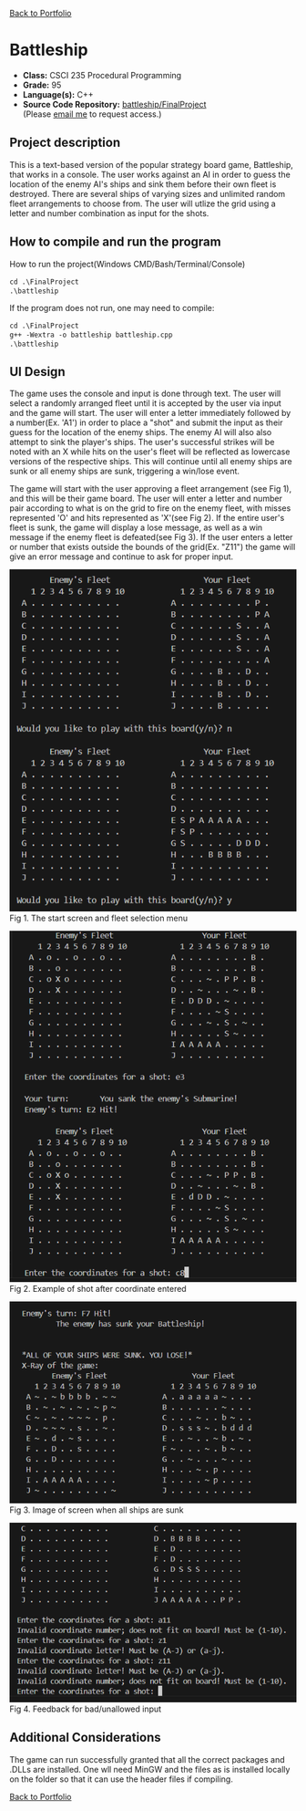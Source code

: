 [Back to Portfolio](./)

Battleship
===============

-   **Class:** CSCI 235 Procedural Programming
-   **Grade:** 95
-   **Language(s):** C++ 
-   **Source Code Repository:** [battleship/FinalProject](https://github.com/ayypineda/battleship/tree/e5e9b8afecdda8238d0051d2bc056532f8296252/FinalProject)  
    (Please [email me](mailto:apineda@csustudent.net?subject=GitHub%20Access) to request access.)

## Project description

This is a text-based version of the popular strategy board game, Battleship, that works in a console. The user works against an AI in order to guess the location of the enemy AI's ships and sink them before their own fleet is destroyed. There are several ships of varying sizes and unlimited random fleet arrangements to choose from. The user will utlize the grid using a letter and number combination as input for the shots. 

## How to compile and run the program

How to run the project(Windows CMD/Bash/Terminal/Console)
```
cd .\FinalProject
.\battleship
```

If the program does not run, one may need to compile:
```
cd .\FinalProject
g++ -Wextra -o battleship battleship.cpp
.\battleship
```


## UI Design

The game uses the console and input is done through text. The user will select a randomly arranged fleet until it is accepted by the user via input and the game will start. The user will enter a letter immediately followed by a number(Ex. 'A1') in order to place a "shot" and submit the input as their guess for the location of the enemy ships. The enemy AI will also also attempt to sink the player's ships. The user's successful strikes will be noted with an X while hits on the user's fleet will be reflected as lowercase versions of the respective ships. This will continue until all enemy ships are sunk or all enemy ships are sunk, triggering a win/lose event. 

The game will start with the user approving a fleet arrangement (see Fig 1), and this will be their game board. The user will enter a letter and number pair according to what is on the grid to fire on the enemy fleet, with misses represented 'O' and hits represented as 'X'(see Fig 2). If the entire user's fleet is sunk, the game will display a lose message, as well as a win message if the enemy fleet is defeated(see Fig 3). If the user enters a letter or number that exists outside the bounds of the grid(Ex. "Z11") the game will give an error message and continue to ask for proper input.

![screenshot](images/battleship1.png)  
Fig 1. The start screen and fleet selection menu

![screenshot](images/battleship_2.png)  
Fig 2. Example of shot after coordinate entered

![screenshot](images/battleship_lose.png)  
Fig 3. Image of screen when all ships are sunk

![screenshot](images/battleship_error.png)  
Fig 4. Feedback for bad/unallowed input

## Additional Considerations

The game can run successfully granted that all the correct packages and .DLLs are installed. One wll need MinGW and the files as is installed locally on the folder so that it can use the header files if compiling. 

[Back to Portfolio](./)
